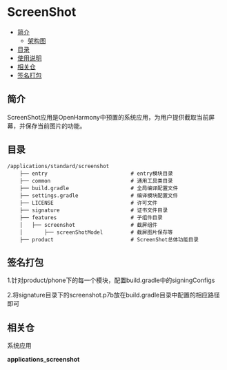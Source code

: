 # ScreenShot<a name="ZH-CN_TOPIC_0000001103330836"></a>

- [简介](#section11660541593)
    -   [架构图](#section125101832114213)
- [目录](#section161941989596)
- [使用说明](#section123459000)
- [相关仓](#section1371113476307)
- [签名打包](#section1371113476308)

## 简介<a name="section11660541593"></a>

ScreenShot应用是OpenHarmony中预置的系统应用，为用户提供截取当前屏幕，并保存当前图片的功能。

## 目录<a name="section161941989596"></a>

```
/applications/standard/screenshot
    ├── entry                           # entry模块目录
    ├── common                          # 通用工具类目录
    ├── build.gradle                    # 全局编译配置文件
    ├── settings.gradle                 # 编译模块配置文件
    ├── LICENSE                         # 许可文件
    ├── signature                       # 证书文件目录
    ├── features                        # 子组件目录
    │   ├── screenshot                  # 截屏组件   
    │       ├── screenShotModel         # 截屏图片保存等   
    ├── product                         # ScreenShot总体功能目录
```

## 签名打包<a name="section1371113476308"></a>
1.针对product/phone下的每一个模块，配置build.gradle中的signingConfigs

2.将signature目录下的screenshot.p7b放在build.gradle目录中配置的相应路径即可

## 相关仓<a name="section1371113476307"></a>

系统应用

**applications\_screenshot**